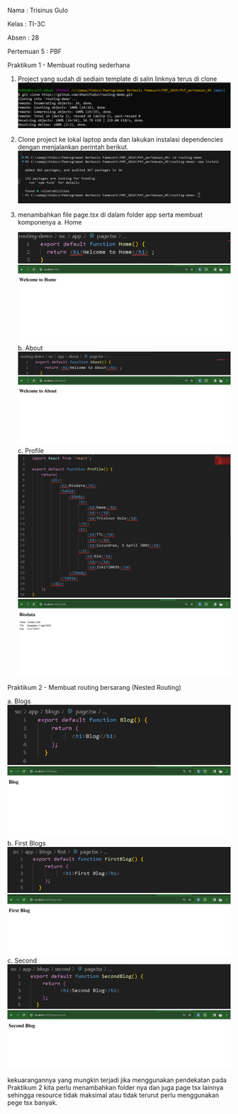 Nama : Trisinus Gulo

Kelas : TI-3C

Absen : 28

Pertemuan 5 : PBF

Praktikum 1 - Membuat routing sederhana

1. Project yang sudah di sediain template di salin linknya terus di clone
   ![test](img/Langkah1_Prak1.png)

2. Clone project ke lokal laptop anda dan lakukan instalasi dependencies dengan menjalankan perintah berikut.
   ![test](img/Langkah2_Prak%202.png)

3. menambahkan file page.tsx di dalam folder app serta membuat komponenya
   a. Home
   
      ![test](img/home.png)
      ![test](img/hasil%20home.png)
   b. About
      ![test](img/About.png)
      ![test](img/Hasil%20About.png)
   c. Profile
      ![test](img/profile.png)
      ![test](img/hasil%20profile.png)

Praktikum 2 - Membuat routing bersarang (Nested Routing)
   
   a. Blogs
      ![test](img/blogs1.png)
      ![test](img/blogs.png)
   b. First Blogs
      ![test](img/first.png)
      ![test](img/hasil%20first.png)
   c. Second 
      ![test](img/Second.png)
      ![etst](img/hasil%20second.png)
   
   kekuarangannya  yang mungkin terjadi jika menggunakan pendekatan pada Praktikum 2 kita perlu menambahkan folder nya dan juga page tsx lainnya sehingga resource tidak maksimal atau tidak terurut perlu menggunakan pege tsx banyak.
      




